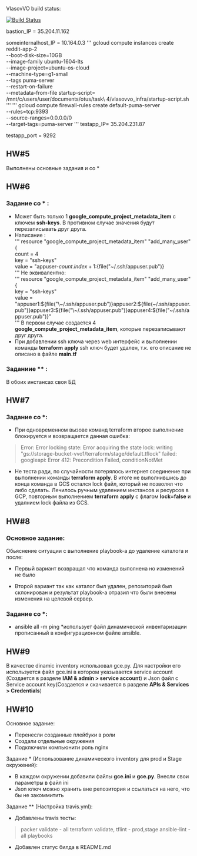 VlasovVO build status:

[![Build Status](https://travis-ci.com/Otus-DevOps-2018-05/VlasovVO_infra.svg?branch=master)](https://travis-ci.com/Otus-DevOps-2018-05/VlasovVO_infra)

bastion_IP = 35.204.11.162

someinternalhost_IP = 10.164.0.3
'''
gcloud compute instances create reddit-app-2 \
  --boot-disk-size=10GB \
  --image-family ubuntu-1604-lts \
  --image-project=ubuntu-os-cloud \
  --machine-type=g1-small \
  --tags puma-server \
  --restart-on-failure \
  --metadata-from-file startup-script= /mnt/c/users/user/documents/otus/task\ 4/vlasovvo_infra/startup-script.sh
'''
'''
gcloud compute firewall-rules create default-puma-server\
 --rules=tcp:9393 \
 --source-ranges=0.0.0.0/0 \
 --target-tags=puma-server
'''
testapp_IP= 35.204.231.87

testapp_port = 9292

## HW#5

Выполнены основные задания и со *

## HW#6

### Задание со * :

 - Может быть только 1 **google_compute_project_metadata_item** c ключем **ssh-keys**. В противном случае значения будут перезаписывать друг друга.
 - Написание :\
 '''
   resource "google_compute_project_metadata_item" "add_many_user" {\
   count = 4\
   key = "ssh-keys"\
   value = "appuser-${count.index + 1}:${file("\~/.ssh/appuser.pub")}\
 '''
  Не эквивалентно:\
  '''
   resource "google_compute_project_metadata_item" "add_many_user" {\
   key = "ssh-keys"\
   value = "appuser1:${file("\~/.ssh/appuser.pub")}appuser2:${file(\~/.ssh/appuser.pub")}appuser3:${file("\~/.ssh/appuser.pub")}appuser4:${file("\~/.ssh/appuser.pub")}"\
   '''
  В первом случае создается 4 **google_compute_project_metadata_item**, которые перезаписывают друг друга.
 - При добавлении ssh ключа через web интерфейс и выполнении команды **terraform** **apply** ssh ключ будет удален, т.к. его описание не описано в файле **main.tf**
### Заданиие ** :
 В обоих инстансах своя БД

## HW#7

### Задание со *:

 - При одновременном вызове команд terraform второе выполнение блокируется и возвращается данная ошибка:

 >Error: Error locking state: Error acquiring the state lock: writing "gs://storage-bucket-vvo1/terraform/stage/default.tflock" failed: googleapi: Error 412: Precondition Failed, conditionNotMet
 - Не теста ради, по случайности потерялось интернет соединение при выполнении команды **terraform** **apply**. В итоге не выполнившись до конца команда в GCS остался lock файл, который не позволял что либо сделать. Лечилось ручным удалением инстансов и ресурсов в GCP, повторным выполнением **terraform** **apply** c флагом **lock=false** и удалнием lock файла из GCS. 

 ## HW#8

 ### Основное задание:

  Обьяснение ситуации с выполнение playbook-а до удаление каталога и после:

  - Первый вариант возвращал что команда выполнена но изменений не было
  
  - Второй вариант так как каталог был удален, репозиторий был склонирован и результат playbook-а отразил что были внесены изменения на целевой сервер.

### Задание со *:

- ansible all -m ping *использует файл динамической инвентаризации прописанный в конфигурационном файле ansible.

## HW#9

В качестве dinamic inventory использовал gce.py. Для настройки его используется файл gce.ini в котором указывается service account (Создается в разделе **IAM & admin > service account**) и Json файл с Service account key(Создается и скачивается в разделе **APIs & Services > Credentials**)

## HW#10

Основное задание:

- Перенесли созданные плейбуки в роли
- Создали отдельные окружения
- Подключили компьюнити роль nginx 

Задание * (Использование динамического inventory для prod и Stage окружений):

- В каждом окружении добавили файлы **gce.ini** и **gce.py**. Внесли свои параметры в файл ini
- Json ключ можно хранить вне репозитория и ссылаться на него, что бы не закоммитить

Задание ** (Настройка travis.yml):

- Добавлены travis тесты:

> packer validate - all
>terraform validate, tflint - prod,stage
>ansible-lint - all playbooks

- Добавлен статус билда в README.md